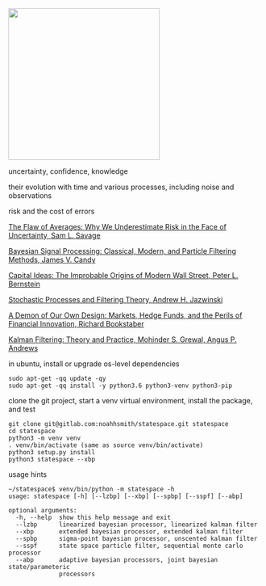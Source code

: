 <img src="https://gitlab.com/noahhsmith/statespace/raw/master/docs/images/udfactoring.png" align="center" width="300" height="300"/>

uncertainty, confidence, knowledge

their evolution with time and various processes, including noise and observations

risk and the cost of errors

[The Flaw of Averages: Why We Underestimate Risk in the Face of Uncertainty, Sam L. Savage](http://a.co/cDDBO9p)

[Bayesian Signal Processing: Classical, Modern, and Particle Filtering Methods, James V. Candy](http://a.co/gp4upXd)

[Capital Ideas: The Improbable Origins of Modern Wall Street, Peter L. Bernstein](http://a.co/1Y1DR9p)

[Stochastic Processes and Filtering Theory, Andrew H. Jazwinski](http://a.co/cm5zfQu) 

[A Demon of Our Own Design: Markets, Hedge Funds, and the Perils of Financial Innovation, Richard Bookstaber](http://a.co/4FvnyfB)

[Kalman Filtering: Theory and Practice, Mohinder S. Grewal, Angus P. Andrews](http://a.co/6hAa35c)

in ubuntu, install or upgrade os-level dependencies

    sudo apt-get -qq update -qy
    sudo apt-get -qq install -y python3.6 python3-venv python3-pip

clone the git project, start a venv virtual environment, install the package, and test

    git clone git@gitlab.com:noahhsmith/statespace.git statespace
    cd statespace
    python3 -m venv venv
    . venv/bin/activate (same as source venv/bin/activate)
    python3 setup.py install
    python3 statespace --xbp
    
usage hints

    ~/statespace$ venv/bin/python -m statespace -h
    usage: statespace [-h] [--lzbp] [--xbp] [--spbp] [--sspf] [--abp]
    
    optional arguments:
      -h, --help  show this help message and exit
      --lzbp      linearized bayesian processor, linearized kalman filter
      --xbp       extended bayesian processor, extended kalman filter
      --spbp      sigma-point bayesian processor, unscented kalman filter
      --sspf      state space particle filter, sequential monte carlo processor
      --abp       adaptive bayesian processors, joint bayesian state/parameteric
                  processors

